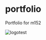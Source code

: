 # portfolio
Portfolio for m152

![logo](https://img.shields.io/badge/GitHub%20pages-built-green.svg "GitHub pages")test
